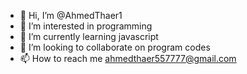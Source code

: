 - 👋 Hi, I’m @AhmedThaer1
- 👀 I’m interested in programming
- 🌱 I’m currently learning javascript
- 💞️ I’m looking to collaborate on program codes
- 📫 How to reach me ahmedthaer557777@gmail.com

<!---
AhmedThaer1/AhmedThaer1 is a ✨ special ✨ repository because its `README.md` (this file) appears on your GitHub profile.
You can click the Preview link to take a look at your changes.
--->
